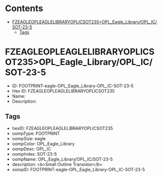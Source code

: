 



Contents
========

* [FZEAGLEOPLEAGLELIBRARYOPLICSOT235>OPL_Eagle_Library/OPL_IC/SOT-23-5](#fzeagleopleaglelibraryoplicsot235opl_eagle_libraryopl_icsot-23-5)
	* [Tags](#tags)

# FZEAGLEOPLEAGLELIBRARYOPLICSOT235>OPL_Eagle_Library/OPL_IC/SOT-23-5

- ID: FOOTPRINT-eagle-OPL_Eagle_Library-OPL_IC-SOT-23-5
- Hex ID: FZEAGLEOPLEAGLELIBRARYOPLICSOT235
- Name: 
- Description: 

## Tags

- hexID: FZEAGLEOPLEAGLELIBRARYOPLICSOT235
- oompType: FOOTPRINT
- oompSize: eagle
- oompColor: OPL_Eagle_Library
- oompDesc: OPL_IC
- oompIndex: SOT-23-5
- oompName: OPL_Eagle_Library/OPL_IC/SOT-23-5
- description: &lt;b&gt;Small Outline Transistor&lt;/b&gt;
- oompID: FOOTPRINT-eagle-OPL_Eagle_Library-OPL_IC-SOT-23-5
